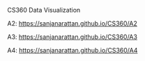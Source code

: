 CS360
Data Visualization

A2: https://sanjanarattan.github.io/CS360/A2

A3: https://sanjanarattan.github.io/CS360/A3

A4: https://sanjanarattan.github.io/CS360/A4

























